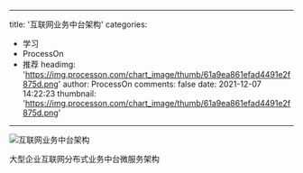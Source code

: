 
---
title: '互联网业务中台架构'
categories: 
 - 学习
 - ProcessOn
 - 推荐
headimg: 'https://img.processon.com/chart_image/thumb/61a9ea861efad4491e2f875d.png'
author: ProcessOn
comments: false
date: 2021-12-07 14:22:23
thumbnail: 'https://img.processon.com/chart_image/thumb/61a9ea861efad4491e2f875d.png'
---

<div>   
<img class="thumb" alt="互联网业务中台架构" src="https://img.processon.com/chart_image/thumb/61a9ea861efad4491e2f875d.png" referrerpolicy="no-referrer">
<p>大型企业互联网分布式业务中台微服务架构</p>  
</div>
            